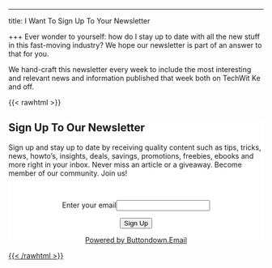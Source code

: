 ---
title: I Want To Sign Up To Your Newsletter

+++
Ever wonder to yourself: how do I stay up to date with all the new stuff in this fast-moving industry? We hope our newsletter is part of an answer to that for you.

We hand-craft this newsletter every week to include the most interesting and relevant news and information published that week both on TechWit Ke and off.

{{< rawhtml >}}
<div class="wp-block-group alignwide has-background" style="background-color:#ffffff">

<div class="wp-block-group__inner-container">

<div class="wp-block-group">

<div class="wp-block-group__inner-container">

<h2 class="has-text-align-center">Sign Up To Our Newsletter</h2>

<p class="has-text-align-center">Sign up and stay up to date by receiving quality content such as tips, tricks, news, howto’s, insights, deals, savings, promotions, freebies, ebooks and more right in your inbox. Never miss an article or a giveaway. Become member of our community. Join us!</p>

<br>

<form action="https://buttondown.email/api/emails/embed-subscribe/techwitke" method="post" target="popupwindow" onsubmit="window.open('https://buttondown.email/techwitke', 'popupwindow')" class="embeddable-buttondown-form" align="center">

<label for="bd-email" align="center">Enter your email</label><input type="email" name="email" id="bd-email" align="center">

<input type="hidden" value="1" name="embed" align="center"></input>

<input type="submit" value="Sign Up" align="center"></input>

<p><a href="https://buttondown.email" target="_blank" align="center">Powered by Buttondown.Email</p>

</form>
</div>
</div>
</div>
</div>
{{< /rawhtml >}}